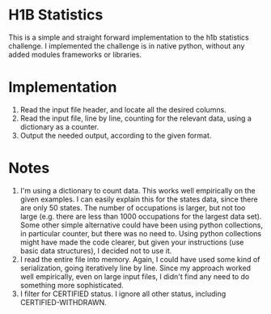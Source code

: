 # H1B Statistics
This is a simple and straight forward implementation to the h1b statistics challenge.
I implemented the challenge is in native python, without any added modules frameworks or libraries.

# Implementation
1. Read the input file header, and locate all the desired columns.
2. Read the input file, line by line, counting for the relevant data, using a dictionary as a counter.
3. Output the needed output, according to the given format.

# Notes
1. I'm using a dictionary to count data. This works well empirically on the given examples.
I can easily explain this for the states data, since there are only 50 states.
The number of occupations is larger, but not too large (e.g. there are less than 1000 occupations for the largest data set).
Some other simple alternative could have been using python collections, in particular counter, but there was no need to.
Using python collections might have made the code clearer, but given your instructions (use basic data structures),
I decided not to use it.
2. I read the entire file into memory. Again, I could have used some kind of serialization, 
going iteratively line by line. Since my approach worked well empirically, even on large input files,
I didn't find any need to do something more sophisticated. 
3. I filter for CERTIFIED status. I ignore all other status, including CERTIFIED-WITHDRAWN.
